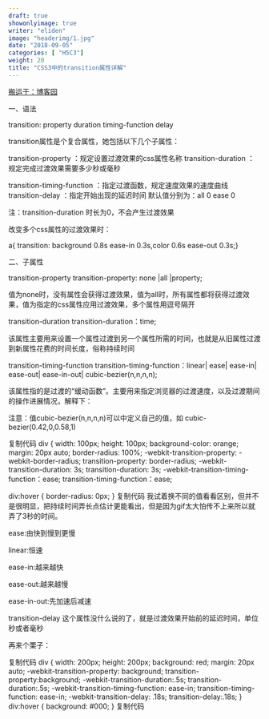 ```yaml
---
draft: true
showonlyimage: true
writer: "eliden"
image: "headerimg/1.jpg"
date: "2018-09-05"
categories: [ "H5C3"]
weight: 20
title: "CSS3中的transition属性详解"
---
```




[搬运于：博客园](https://www.cnblogs.com/afighter/p/5731293.html)



一、语法

transition: property duration timing-function delay

transition属性是个复合属性，她包括以下几个子属性：

transition-property ：规定设置过渡效果的css属性名称
transition-duration ：规定完成过渡效果需要多少秒或毫秒

<!--more-->

transition-timing-function ：指定过渡函数，规定速度效果的速度曲线
transition-delay ：指定开始出现的延迟时间
默认值分别为：all 0 ease 0

注：transition-duration 时长为0，不会产生过渡效果

改变多个css属性的过渡效果时：

a{ transition: background 0.8s ease-in 0.3s,color 0.6s ease-out 0.3s;}



二、子属性

transition-property
transition-property: none |all |property;

值为none时，没有属性会获得过渡效果，值为all时，所有属性都将获得过渡效果，值为指定的css属性应用过渡效果，多个属性用逗号隔开

transition-duration
transition-duration：time;

该属性主要用来设置一个属性过渡到另一个属性所需的时间，也就是从旧属性过渡到新属性花费的时间长度，俗称持续时间

transition-timing-function
transition-timing-function：linear| ease| ease-in| ease-out| ease-in-out| cubic-bezier(n,n,n,n);

该属性指的是过渡的“缓动函数”。主要用来指定浏览器的过渡速度，以及过渡期间的操作进展情况，解释下：

注意：值cubic-bezier(n,n,n,n)可以中定义自己的值，如 cubic-bezier(0.42,0,0.58,1)



复制代码
div {
  width: 100px;
  height: 100px;
  background-color: orange;
  margin: 20px auto;
  border-radius: 100%;
  -webkit-transition-property: -webkit-border-radius;
  transition-property: border-radius;
  -webkit-transition-duration: 3s;
  transition-duration: 3s;
  -webkit-transition-timing-function：ease;
 transition-timing-function：ease;

div:hover {
  border-radius: 0px;
}
复制代码
我试着换不同的值看看区别，但并不是很明显，把持续时间弄长点估计更能看出，但是因为gif太大怕传不上来所以就弄了3秒的时间。

ease:由快到慢到更慢



linear:恒速



ease-in:越来越快



ease-out:越来越慢



ease-in-out:先加速后减速





transition-delay
这个属性没什么说的了，就是过渡效果开始前的延迟时间，单位秒或者毫秒



再来个栗子：

复制代码
div {
  width: 200px;
  height: 200px;
  background: red;
  margin: 20px auto;
  -webkit-transition-property: background;
  transition-property:background;
  -webkit-transition-duration:.5s;
  transition-duration:.5s;
  -webkit-transition-timing-function: ease-in;
  transition-timing-function: ease-in;
  -webkit-transition-delay: .18s;
      transition-delay:.18s;
}
div:hover {
  background: #000;
}
复制代码








